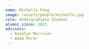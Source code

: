 ```yaml
---
name: Michelle Feng
image: /assets/people/michelle.jpg
role: Undergraduate Student
alumni_since: 2023
advisors:
  - Katelyn Morrison
  - Adam Perer
---
```

